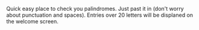 Quick easy place to check you palindromes.  Just past it in (don't worry about punctuation and spaces).  Entries over 20 letters will be displaned on the welcome screen.